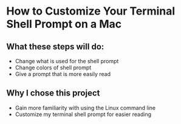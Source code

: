 # How to Customize Your Terminal Shell Prompt on a Mac

## What these steps will do:
* Change what is used for the shell prompt
* Change colors of shell prompt
* Give a prompt that is more easily read

## Why I chose this project
* Gain more familiarity with using the Linux command line
* Customize my terminal shell prompt for easier reading 

